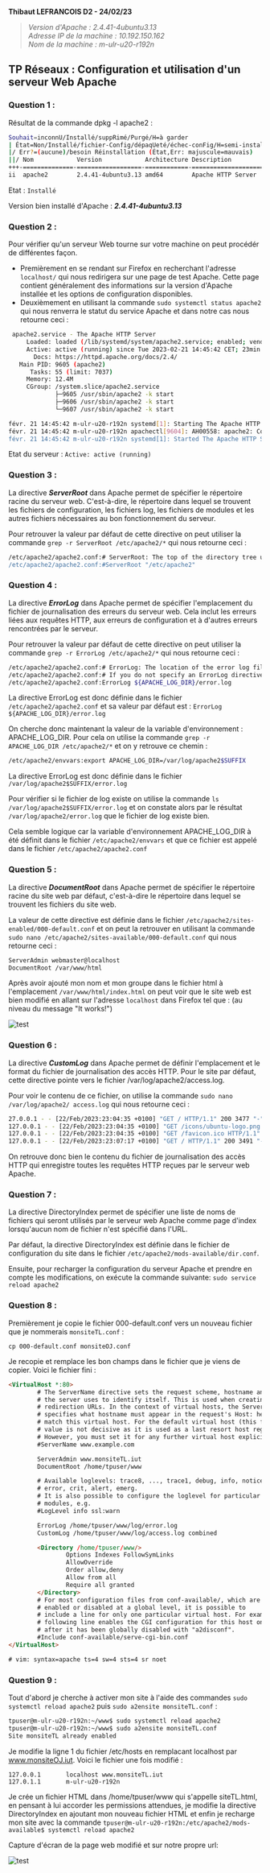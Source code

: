 ﻿**Thibaut LEFRANCOIS D2 - 24/02/23**

> *Version d'Apache : 2.4.41-4ubuntu3.13*  
> *Adresse IP de la machine : 10.192.150.162*  
> *Nom de la machine : m-ulr-u20-r192n*  

## TP Réseaux : Configuration et utilisation d'un serveur Web  Apache

### Question 1 : 

Résultat de la commande dpkg -l apache2 :

```bash
Souhait=inconnU/Installé/suppRimé/Purgé/H=à garder
| État=Non/Installé/fichier-Config/dépaqUeté/échec-conFig/H=semi-installé/W=attend-traitement-déclenchements
|/ Err?=(aucune)/besoin Réinstallation (État,Err: majuscule=mauvais)
||/ Nom            Version            Architecture Description
+++-==============-==================-============-=================================
ii  apache2        2.4.41-4ubuntu3.13 amd64        Apache HTTP Server
```
Etat : `Installé`

Version bien installé d'Apache : ***2.4.41-4ubuntu3.13***

### Question 2 :

Pour vérifier qu'un serveur Web tourne sur votre machine on peut procédér de différentes façon. 

* Premièrement en se rendant sur Firefox en recherchant l'adresse `localhost/` qui nous redirigera sur une page de test Apache.  Cette page contient généralement des informations sur la version d'Apache installée et les options de configuration disponibles.
* Deuxièmement en utilisant la commande `sudo systemctl status apache2` qui nous renverra le statut du service Apache et dans notre cas nous retourne ceci : 

```bash
 apache2.service - The Apache HTTP Server
     Loaded: loaded (/lib/systemd/system/apache2.service; enabled; vendor preset: enabled)
     Active: active (running) since Tue 2023-02-21 14:45:42 CET; 23min ago
       Docs: https://httpd.apache.org/docs/2.4/
   Main PID: 9605 (apache2)
      Tasks: 55 (limit: 7037)
     Memory: 12.4M
     CGroup: /system.slice/apache2.service
             ├─9605 /usr/sbin/apache2 -k start
             ├─9606 /usr/sbin/apache2 -k start
             └─9607 /usr/sbin/apache2 -k start

févr. 21 14:45:42 m-ulr-u20-r192n systemd[1]: Starting The Apache HTTP Server...
févr. 21 14:45:42 m-ulr-u20-r192n apachectl[9604]: AH00558: apache2: Could not reliably determine the server's fully qualified domain name, using 127.0.1.1. Set the 'ServerName' directive globally to su>
févr. 21 14:45:42 m-ulr-u20-r192n systemd[1]: Started The Apache HTTP Server.
```
Etat du serveur : `Active: active (running)`	

### Question 3 :

La directive ***ServerRoot*** dans Apache permet de spécifier le répertoire racine du serveur web. C'est-à-dire, le répertoire dans lequel se trouvent les fichiers de configuration, les fichiers log, les fichiers de modules et les autres fichiers nécessaires au bon fonctionnement du serveur.

Pour retrouver la valeur par défaut de cette directive on peut utiliser la commande `grep -r ServerRoot /etc/apache2/*` qui nous retourne ceci :

```bash
/etc/apache2/apache2.conf:# ServerRoot: The top of the directory tree under which the server's
/etc/apache2/apache2.conf:#ServerRoot "/etc/apache2"
```

### Question 4 :

La directive ***ErrorLog*** dans Apache permet de spécifier l'emplacement du fichier de journalisation des erreurs du serveur web. Cela inclut les erreurs liées aux requêtes HTTP, aux erreurs de configuration et à d'autres erreurs rencontrées par le serveur.

Pour retrouver la valeur par défaut de cette directive on peut utiliser la commande `grep -r ErrorLog /etc/apache2/*` qui nous retourne ceci :

```bash
/etc/apache2/apache2.conf:# ErrorLog: The location of the error log file.
/etc/apache2/apache2.conf:# If you do not specify an ErrorLog directive within a <VirtualHost>
/etc/apache2/apache2.conf:ErrorLog ${APACHE_LOG_DIR}/error.log
```

La directive ErrorLog est donc définie dans le fichier `/etc/apache2/apache2.conf` et sa valeur par défaut est : `ErrorLog ${APACHE_LOG_DIR}/error.log`

On cherche donc maintenant la valeur de la variable d'environnement : APACHE_LOG_DIR. Pour cela on utilise la commande `grep -r APACHE_LOG_DIR /etc/apache2/*` et on y retrouve ce chemin : 
```bash	
/etc/apache2/envvars:export APACHE_LOG_DIR=/var/log/apache2$SUFFIX
```

La directive ErrorLog est donc définie dans le fichier `/var/log/apache2$SUFFIX/error.log`

Pour vérifier si le fichier de log existe on utilise la commande `ls /var/log/apache2$SUFFIX/error.log` et on constate alors par le résultat `/var/log/apache2/error.log` que le fichier de log existe bien. 

Cela semble logique car la variable d'environnement APACHE_LOG_DIR à été définit dans le fichier `/etc/apache2/envvars` et que ce fichier est appelé dans le fichier `/etc/apache2/apache2.conf`

### Question 5 :

La directive ***DocumentRoot*** dans Apache permet de spécifier le répertoire racine du site web par défaut, c'est-à-dire le répertoire dans lequel se trouvent les fichiers du site web.

La valeur de cette directive est définie dans le fichier `/etc/apache2/sites-enabled/000-default.conf` et on peut la retrouver en utilisant la commande `sudo nano /etc/apache2/sites-available/000-default.conf` qui nous retourne ceci :

```bash
ServerAdmin webmaster@localhost
DocumentRoot /var/www/html
```

Après avoir ajouté mon nom et mon groupe dans le fichier html à l'emplacement `/var/www/html/index.html` on peut voir que le site web est bien modifié en allant sur l'adresse `localhost` dans Firefox tel que : (au niveau du message "It works!")

![test](screen.png "Capture d'écran de la page web et du code html")

### Question 6 :

La directive ***CustomLog*** dans Apache permet de définir l'emplacement et le format du fichier de journalisation des accès HTTP. Pour le site par défaut, cette directive pointe vers le fichier /var/log/apache2/access.log. 

Pour voir le contenu de ce fichier, on utilise la commande `sudo nano /var/log/apache2/
access.log` qui nous retourne ceci :
```bash
27.0.0.1 - - [22/Feb/2023:23:04:35 +0100] "GET / HTTP/1.1" 200 3477 "-" "Mozilla/5.0 (X11; Ubuntu; Linux x86_64; rv:105.0) Gecko/20100101 Firefox/105.0"
127.0.0.1 - - [22/Feb/2023:23:04:35 +0100] "GET /icons/ubuntu-logo.png HTTP/1.1" 200 3623 "http://localhost/" "Mozilla/5.0 (X11; Ubuntu; Linux x86_64; rv:105.0) Gecko/20100101 Firefox/105.0"
127.0.0.1 - - [22/Feb/2023:23:04:35 +0100] "GET /favicon.ico HTTP/1.1" 404 487 "http://localhost/" "Mozilla/5.0 (X11; Ubuntu; Linux x86_64; rv:105.0) Gecko/20100101 Firefox/105.0"
127.0.0.1 - - [22/Feb/2023:23:07:17 +0100] "GET / HTTP/1.1" 200 3491 "-" "Mozilla/5.0 (X11; Ubuntu; Linux x86_64; rv:105.0) Gecko/20100101 Firefox/105.0"

```

On retrouve donc bien le contenu du fichier de journalisation des accès HTTP qui enregistre toutes les requêtes HTTP reçues par le serveur web Apache.

### Question 7 :

La directive DirectoryIndex permet de spécifier une liste de noms de fichiers qui seront utilisés par le serveur web Apache comme page d'index lorsqu'aucun nom de fichier n'est spécifié dans l'URL.

Par défaut, la directive DirectoryIndex est définie dans le fichier de configuration du site dans le fichier `/etc/apache2/mods-available/dir.conf`.

Ensuite, pour recharger la configuration du serveur Apache et prendre en compte les modifications, on exécute la commande suivante: `sudo service reload apache2`	

### Question 8 :

Premièrement je copie le fichier 000-default.conf vers un nouveau fichier que je nommerais `monsiteTL.conf` :
```
cp 000-default.conf monsiteOJ.conf
```
Je recopie et remplace les bon champs dans le fichier que je viens de copier. Voici le fichier fini :
```html
<VirtualHost *:80>
        # The ServerName directive sets the request scheme, hostname and port that
        # the server uses to identify itself. This is used when creating
        # redirection URLs. In the context of virtual hosts, the ServerName
        # specifies what hostname must appear in the request's Host: header to
        # match this virtual host. For the default virtual host (this file) this
        # value is not decisive as it is used as a last resort host regardless.
        # However, you must set it for any further virtual host explicitly.
        #ServerName www.example.com

        ServerAdmin www.monsiteTL.iut
        DocumentRoot /home/tpuser/www

        # Available loglevels: trace8, ..., trace1, debug, info, notice, warn,
        # error, crit, alert, emerg.
        # It is also possible to configure the loglevel for particular
        # modules, e.g.
        #LogLevel info ssl:warn

        ErrorLog /home/tpuser/www/log/error.log
        CustomLog /home/tpuser/www/log/access.log combined

        <Directory /home/tpuser/www/>
                Options Indexes FollowSymLinks
                AllowOverride
                Order allow,deny
                Allow from all
                Require all granted
        </Directory>
        # For most configuration files from conf-available/, which are
        # enabled or disabled at a global level, it is possible to
        # include a line for only one particular virtual host. For example the
        # following line enables the CGI configuration for this host only
        # after it has been globally disabled with "a2disconf".
        #Include conf-available/serve-cgi-bin.conf
</VirtualHost>

# vim: syntax=apache ts=4 sw=4 sts=4 sr noet
```

### Question 9 :

Tout d'abord je cherche à activer mon site à l'aide des commandes `sudo systemctl reload apache2` puis `sudo a2ensite monsiteTL.conf` :

```bash
tpuser@m-ulr-u20-r192n:~/www$ sudo systemctl reload apache2
tpuser@m-ulr-u20-r192n:~/www$ sudo a2ensite monsiteTL.conf
Site monsiteTL already enabled
```

Je modifie la ligne 1 du fichier /etc/hosts en remplacant localhost par www.monsiteOJ.iut. Voici le fichier une fois modifié :
```
127.0.0.1       localhost www.monsiteTL.iut
127.0.1.1       m-ulr-u20-r192n
```
Je crée un fichier HTML dans /home/tpuser/www qui s'appelle siteTL.html, en pensant à lui accorder les permissions attendues, je modifie la directive DirectoryIndex en ajoutant mon nouveau fichier HTML et enfin je recharge mon site avec la commande `tpuser@m-ulr-u20-r192n:/etc/apache2/mods-available$ systemctl reload apache2`

Capture d'écran de la page web modifié et sur notre propre url: 

![test](apache2.png "Capture d'écran de la page web modifié et sur notre propre url")